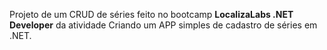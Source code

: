 Projeto de um CRUD de séries feito no bootcamp **LocalizaLabs .NET Developer** da atividade Criando um APP simples de cadastro de séries em .NET.
